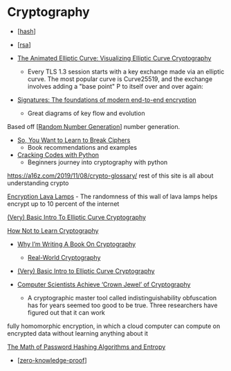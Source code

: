 Cryptography
============

* [[hash]]
* [[rsa]]

* [The Animated Elliptic Curve: Visualizing Elliptic Curve Cryptography](https://curves.xargs.org/)
    * Every TLS 1.3 session starts with a key exchange made via an elliptic curve. The most popular curve is Curve25519, and the exchange involves adding a "base point" P to itself over and over again:

* [Signatures: The foundations of modern end-to-end encryption](https://kerkour.com/signatures-modern-end-to-end-encryption/)
    * Great diagrams of key flow and evolution

Based off [[Random Number Generation]] number generation.

* [So, You Want to Learn to Break Ciphers](https://littlemaninmyhead.wordpress.com/2015/09/28/so-you-want-to-learn-to-break-ciphers/)
    * Book recommendations and examples
* [Cracking Codes with Python](https://inventwithpython.com/cracking/)
    * Beginners journey into cryptography with python

https://a16z.com/2019/11/08/crypto-glossary/
rest of this site is all about understanding crypto

[Encryption Lava Lamps](https://www.atlasobscura.com/places/encryption-lava-lamps) - The randomness of this wall of lava lamps helps encrypt up to 10 percent of the internet

[(Very) Basic Intro To Elliptic Curve Cryptography](https://qvault.io/2019/12/31/very-basic-intro-to-elliptic-curve-cryptography/)


[How Not to Learn Cryptography](http://esl.cs.brown.edu/blog/how-not-to-learn-cryptography/)

* [Why I’m Writing A Book On Cryptography](https://www.cryptologie.net/article/504/why-im-writing-a-book-on-cryptography/)
    * [Real-World Cryptography](https://www.manning.com/books/real-world-cryptography?a_aid=Realworldcrypto&a_bid=ad500e09)
* [(Very) Basic Intro to Elliptic Curve Cryptography](https://qvault.io/2020/09/17/very-basic-intro-to-elliptic-curve-cryptography/)

* [Computer Scientists Achieve ‘Crown Jewel’ of Cryptography](https://www.quantamagazine.org/computer-scientists-achieve-crown-jewel-of-cryptography-20201110/)
    * A cryptographic master tool called indistinguishability obfuscation has for years seemed too good to be true. Three researchers have figured out that it can work

fully homomorphic encryption, in which a cloud computer can compute on encrypted data without learning anything about it

[The Math of Password Hashing Algorithms and Entropy](https://fusionauth.io/learn/expert-advice/security/math-of-password-hashing-algorithms-entropy/)

* [[zero-knowledge-proof]]

[//begin]: # "Autogenerated link references for markdown compatibility"
[hash]: hash.md "Hash"
[rsa]: rsa.md "RSA"
[Random Number Generation]: random-number-generation.md "Random Number Generation"
[zero-knowledge-proof]: zero-knowledge-proof.md "zero-knowledge-proof"
[//end]: # "Autogenerated link references"